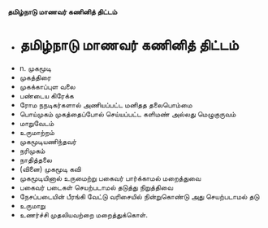 **தமிழ்நாடு மாணவர் கணினித் திட்டம்**
- # தமிழ்நாடு மாணவர் கணினித் திட்டம்
- n. முகமூடி
- முகத்திரை
- முகக்காப்புள வலை
- பண்டைய கிரேக்க
- ரோம நநடிகர்களால் அணியப்பட்ட மனிதத தலைபொம்மை
- பொய்முகம் முகத்தைப்போல் செய்யப்பட்ட களிமண் அல்லது மெழுகுருவம்
- மாறுவேடம்
- உருமாற்றம்
- முகமூடியணிந்தவர்
- நரிமுகம்
- நாதித்தலை
- (வினை) முகமூடி கவி
- முகமூடியினால் உருமைற்று பகைவர் பார்க்காமல் மறைத்துவை
- பகைவர் படைகள் செயற்படாமல் தடுத்து நிறுத்திவை
- நேசப்படையின் பீரங்கி வேட்டு வரிசையில் நின்றுகொண்டு அது செயற்படாமல் தடு
- உருமாறு
- உணர்ச்சி முதலியவற்றை மறைத்துக்கொள்.

